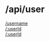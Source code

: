 # /api/user

[/username](./username.md)  
[/:userId](./:userId.md)  
[/:userId](./:userId/README.md)  